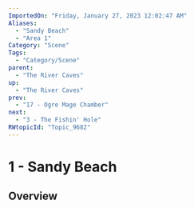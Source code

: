 ```yaml
---
ImportedOn: "Friday, January 27, 2023 12:02:47 AM"
Aliases:
  - "Sandy Beach"
  - "Area 1"
Category: "Scene"
Tags:
  - "Category/Scene"
parent:
  - "The River Caves"
up:
  - "The River Caves"
prev:
  - "17 - Ogre Mage Chamber"
next:
  - "3 - The Fishin' Hole"
RWtopicId: "Topic_9682"
---
```

# 1 - Sandy Beach
## Overview
